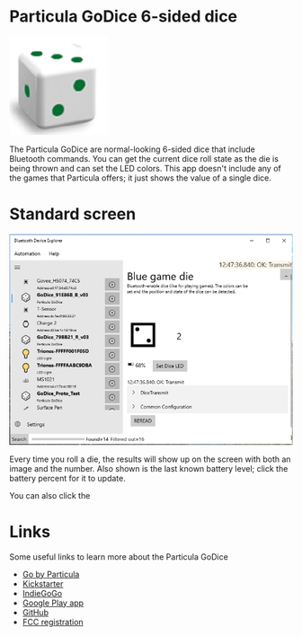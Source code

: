 ﻿# Particula GoDice 6-sided dice

![Particula GoDice](../DevicePictures/Particula_GoDice-175.png)

The Particula GoDice are normal-looking 6-sided dice that include Bluetooth commands. You can get the current dice roll state as the die is being thrown and can set the LED colors. This app doesn't include any of the games that Particula offers; it just shows the value of a single dice.


# Standard screen
![Rolling](../ScreenShots/Device_Particula_GoDice_Rolled.png)

Every time you roll a die, the results will show up on the screen with both an image and the number. Also shown is the last known battery level; click the battery percent for it to update. 

You can also click the 



# Links
Some useful links to learn more about the Particula GoDice

 * [Go by Particula](https://getgocube.com/about/)
 * [Kickstarter](https://www.kickstarter.com/projects/1928372437/godice-your-favorite-dice-games-reimagined)
 * [IndieGoGo](https://www.indiegogo.com/projects/godice-incredibly-smart-connected-dice#/)
 * [Google Play app](https://play.google.com/store/apps/details?id=com.particula.godice&gl=US)
 * [GitHub](https://github.com/ParticulaCode/GoDiceJavaScriptAPI)
 * [FCC registration](https://fccid.io/2ASMEGDN1)
